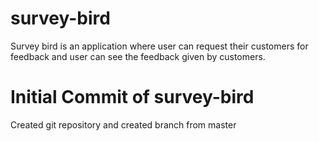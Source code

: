 # survey-bird
Survey bird is an application where user can request their customers for feedback and user can see the feedback given by customers.

# Initial Commit of survey-bird
Created git repository and created branch from master
